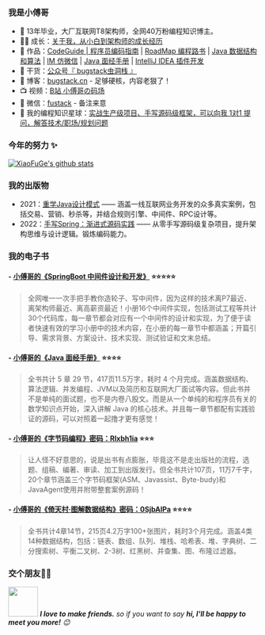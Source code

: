 ### 我是小傅哥

- :dog: 13年毕业，大厂互联网T8架构师，全网40万粉编程知识博主。
- :man_technologist: 成长：[关于我，从小白到架构师的成长经历](https://www.bilibili.com/video/BV1FF41137q5)
- :bus: 作品：[CodeGuide | 程序员编码指南](https://github.com/fuzhengwei/CodeGuide) | [RoadMap 编程路书](https://github.com/fuzhengwei/RoadMap) | [Java 数据结构和算法](https://github.com/fuzhengwei/java-algorithms) | [IM 仿微信](https://github.com/fuzhengwei/NaiveChat) | [Java 面经手册](https://github.com/fuzhengwei/interview) | [IntelliJ IDEA 插件开发](https://github.com/fuzhengwei/guide-idea-plugin)
- :seedling: 干货：[公众号『 bugstack虫洞栈 』](https://bugstack.cn/images/personal/qrcode.png)
- :pencil: 博客：[bugstack.cn](https://bugstack.cn/) - 足够硬核，内容老狠了！
- :tv: 视频：[B站 小傅哥の码场](https://space.bilibili.com/15637440)
- :love_letter: 微信：[fustack](https://bugstack.cn/images/personal/fustack.png) - 备注来意
- :feet: 我的编程知识星球：[实战生产级项目、手写源码级框架，可以向我 1对1 提问，解答技术/职场/规划问题](https://bugstack.cn/md/zsxq/introduce.html)

### 今年的努力 ✨

[![XiaoFuGe's github stats](https://github-readme-stats.vercel.app/api?username=fuzhengwei&show_icons=true&title_color=fff&icon_color=79ff97&text_color=9f9f9f&bg_color=151515)](https://github.com/fuzhengwei)

### 我的出版物

- 2021：[重学Java设计模式](https://u.jd.com/4I2CXeO) —— 涵盖一线互联网业务开发的众多真实案例，包括交易、营销、秒杀等，并结合规则引擎、中间件、RPC设计等。
- 2022：[手写Spring：渐进式源码实践](https://u.jd.com/4LapTH4) —— 从零手写源码级复杂项目，提升架构思维与设计逻辑。锻炼编码能力。

### 我的电子书

#### - [小傅哥的《SpringBoot 中间件设计和开发》](https://juejin.cn/book/6940996508632219689) ⭐⭐⭐⭐⭐
>全网唯一一次手把手教你造轮子、写中间件，因为这样的技术离P7最近、离架构师最近、离高薪资最近！小册16个中间件实现，包括测试工程等共计30个代码库，每一章节都会对应有一个中间件的设计和实现，为了便于读者快速有效的学习小册中的技术内容，在小册的每一章节中都涵盖；开篇引导、需求背景、方案设计、技术实现、测试验证和文末总结。

#### - [小傅哥的《Java 面经手册》](https://download.csdn.net/download/Yao__Shun__Yu/14932325) ⭐⭐⭐⭐

>全书共计 5 章 29 节，417页11.5万字，耗时 4 个月完成。涵盖数据结构、算法逻辑、并发编程、JVM以及简历和互联网大厂面试等内容。但此书并不是单纯的面试题，也不是内卷八股文。而是从一个单纯的和程序员有关的数学知识点开始，深入讲解 Java 的核心技术。并且每一章节都配有实践验证的源码，可以对照着一起撸才更有感觉！

#### - [小傅哥的《字节码编程》密码：Rlxbh1ia](http://pan.bugstack.cn/?dl=05b281eff1476e2c22eb5114ced0dc4d) ⭐⭐⭐

>让人怪不好意思的，说是出书有点膨胀，毕竟这不是走出版社的流程，选题、组稿、编著、审读、加工到出版发行。但全书共计107页，11万7千字，20个章节涵盖三个字节码框架(ASM、Javassist、Byte-budy)和JavaAgent使用并附带整套案例源码！

#### - [小傅哥的《倚天村·图解数据结构》密码：0SjbAlPa](http://pan.bugstack.cn/?dl=dbed614f318bf9fc9d3b034ba9502a3c) ⭐⭐⭐⭐

>全书共计4章14节，215页4.2万字100+张图片，耗时3个月完成。涵盖4类14种数据结构，包括：链表、数组、队列、堆栈、哈希表、堆、字典树、二分搜索树、平衡二叉树、2-3树、红黑树、并查集、图、布隆过滤器。

### 交个朋友👬🏻

<img src="https://media.giphy.com/media/LnQjpWaON8nhr21vNW/giphy.gif" width="60"> <em><b>I love to make friends.</b> so if you want to say <b>hi, I'll be happy to meet you more!</b> 😊</em>
